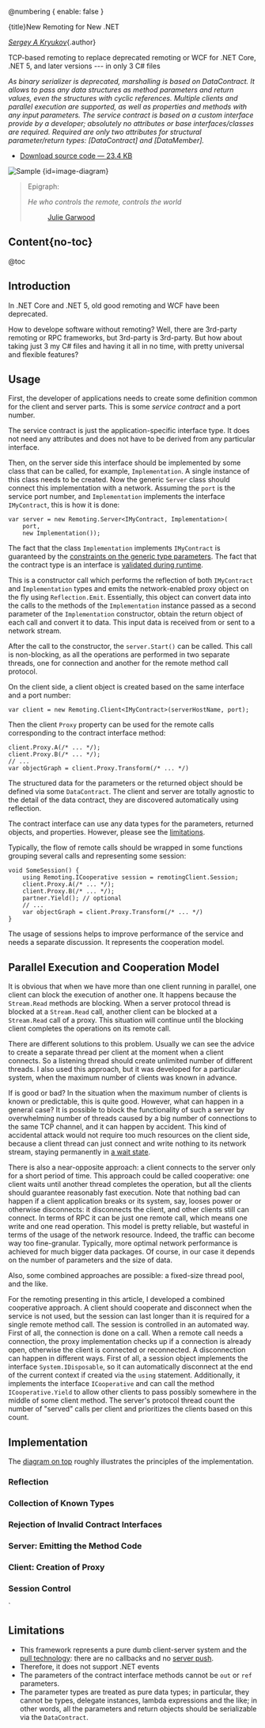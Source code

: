 @numbering {
    enable: false
}

{title}New Remoting for New .NET

<!--
Original publication:
-->

[*Sergey A Kryukov*](https://www.SAKryukov.org){.author}

TCP-based remoting to replace deprecated remoting or WCF for .NET Core, .NET 5, and later versions --- in only 3 C# files

*As binary serializer is deprecated, marshalling is based on DataContract. It allows to pass any data structures as method parameters and return values, even the structures with cyclic references. Multiple clients and parallel execution are supported, as well as properties and methods with any input parameters. The service contract is based on a custom interface provide by a developer; absolutely no attributes or base interfaces/classes are required. Required are only two attributes for structural parameter/return types: [DataContract] and [DataMember].*

<!-- copy to CodeProject from here ------------------------------------------->

<ul class="download"><li><a href="5291705/Working/JavaScript-Playground.zip">Download source code — 23.4 KB</a></li></ul>

![Sample](diagram.png) {id=image-diagram}

<blockquote id="epigraph" class="FQ"><div class="FQA">Epigraph:</div>
<p><i>He who controls the remote, controls the world</i></p>
<dd><a href="https://juliegarwood.com">Julie Garwood</a></dd>
</blockquote>

## Content{no-toc}
    
@toc

## Introduction

In .NET Core and .NET 5, old good remoting and WCF have been deprecated.

How to develope software without remoting? Well, there are 3rd-party remoting or RPC frameworks, but 3rd-party is 3rd-party. But how about taking just 3 my C# files and having it all in no time, with pretty universal and flexible features?

## Usage

First, the developer of applications needs to create some definition common for the client and server parts. This is some *service contract* and a port number.

The service contract is just the application-specific interface type. It does not need any attributes and does not have to be derived from any particular interface.

Then, on the server side this interface should be implemented by some class that can be called, for example, `Implementation`. A single instance of this class needs to be created. Now the generic `Server` class should connect this implementation with a network. Assuming the `port` is the service port number, and `Implementation` implements the interface `IMyContract`, this is how it is done:

~~~
var server = new Remoting.Server<IMyContract, Implementation>(
    port,
    new Implementation());
~~~

The fact that the class `Implementation` implements `IMyContract` is guaranteed by the [constraints on the generic type parameters](https://docs.microsoft.com/en-us/dotnet/csharp/programming-guide/generics/constraints-on-type-parameters). The fact that the contract type is an interface is [validated during runtime](#heading-rejection-of-invalid-contract-interfaces).

This is a constructor call which performs the reflection of both `IMyContract` and `Implementation` types and emits the network-enabled proxy object on the fly using `Reflection.Emit`. Essentially, this object can convert data into the calls to the methods of the `Implementation` instance passed as a second parameter of the `Implementation` constructor, obtain the return object of each call and convert it to data. This input data is received from or sent to a network stream.

After the call to the constructor, the `server.Start()` can be called. This call is non-blocking, as all the operations are performed in two separate threads, one for connection and another for the remote method call protocol.

On the client side, a client object is created based on the same interface and a port number:

~~~
var client = new Remoting.Client<IMyContract>(serverHostName, port);
~~~

Then the client `Proxy` property can be used for the remote calls corresponding to the contract interface method:

~~~
client.Proxy.A(/* ... */);
client.Proxy.B(/* ... */);
// ...
var objectGraph = client.Proxy.Transform(/* ... */)
~~~

The structured data for the parameters or the returned object should be defined via some `DataContract`. The client and server are totally agnostic to the detail of the data contract, they are discovered automatically using reflection.

The contract interface can use any data types for the parameters, returned objects, and properties. However, please see the [limitations](#heading-limitations).

Typically, the flow of remote calls should be wrapped in some functions grouping several calls and representing some session:

~~~
void SomeSession() {
    using Remoting.ICooperative session = remotingClient.Session;
    client.Proxy.A(/* ... */);
    client.Proxy.B(/* ... */);
    partner.Yield(); // optional
    // ...
    var objectGraph = client.Proxy.Transform(/* ... */)
}
~~~

The usage of sessions helps to improve performance of the service and needs a separate discussion. It represents the cooperation model.

## Parallel Execution and Cooperation Model

It is obvious that when we have more than one client running in parallel, one client can block the execution of another one. It happens because the `Stream.Read` methods are blocking. When a server protocol thread is blocked at a `Stream.Read` call, another client can be blocked at a `Stream.Read` call of a proxy. This situation will continue until the blocking client completes the operations on its remote call.

There are different solutions to this problem. Usually we can see the advice to create a separate thread per client at the moment when a client connects. So a listening thread should create unlimited number of different threads. I also used this approach, but it was developed for a particular system, when the maximum number of clients was known in advance.

If is good or bad? In the situation when the maximum number of clients is known or predictable, this is quite good. However, what can happen in a general case? It is possible to block the functionality of such a server by overwhelming number of threads caused by a big number of connections to the same TCP channel, and it can happen by accident. This kind of accidental attack would not require too much resources on the client side, because a client thread can just connect and write nothing to its network stream, staying permanently in [a wait state](https://en.wikipedia.org/wiki/Wait_state).

There is also a near-opposite approach: a client connects to the server only for a short period of time. This approach could be called cooperative: one client waits until another thread completes the operation, but all the clients should guarantee reasonably fast execution. Note that nothing bad can happen if a client application breaks or its system, say, looses power or otherwise disconnects: it disconnects the client, and other clients still can connect. In terms of RPC it can be just one remote call, which means one write and one read operation. This model is pretty reliable, but wasteful in terms of the usage of the network resource. Indeed, the traffic can become way too fine-granular. Typically, more optimal network performance is achieved for much bigger data packages. Of course, in our case it depends on the number of parameters and the size of data.

Also, some combined approaches are possible: a fixed-size thread pool, and the like.

For the remoting presenting in this article, I developed a combined cooperative approach. A client should cooperate and disconnect when the service is not used, but the session can last longer than it is required for a single remote method call. The session is controlled in an automated way. First of all, the connection is done on a call. When a remote call needs a connection, the proxy implementation checks up if a connection is already open, otherwise the client is connected or reconnected. A disconnection can happen in different ways. First of all, a session object implements the interface `System.IDisposable`, so it can automatically disconnect at the end of the current context if created via the `using` statement. Additionally, it implements the interface `ICooperative` and can call the method `ICooperative.Yield` to allow other clients to pass possibly somewhere in the middle of some client method. The server's protocol thread count the number of "served" calls per client and prioritizes the clients based on this count.

## Implementation

The [diagram on top](#image-diagram) roughly illustrates the principles of the implementation.

### Reflection

### Collection of Known Types

### Rejection of Invalid Contract Interfaces

### Server: Emitting the Method Code

### Client: Creation of Proxy

### Session Control
`
## Limitations

* This framework represents a pure dumb client-server system and the [pull technology](https://en.wikipedia.org/wiki/Pull_technology): there are no callbacks and no [server push](https://en.wikipedia.org/wiki/Push_technology).
* Therefore, it does not support .NET events
* The parameters of the contract interface methods cannot be `out` or `ref` parameters.
* The parameter types are treated as pure data types; in particular, they cannot be types, delegate instances, lambda expressions and the like; in other words, all the parameters and return objects should be serializable via the `DataContract`.

